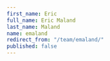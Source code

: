 ```yaml
---
first_name: Eric
full_name: Eric Maland
last_name: Maland
name: emaland
redirect_from: "/team/emaland/"
published: false
---
```


